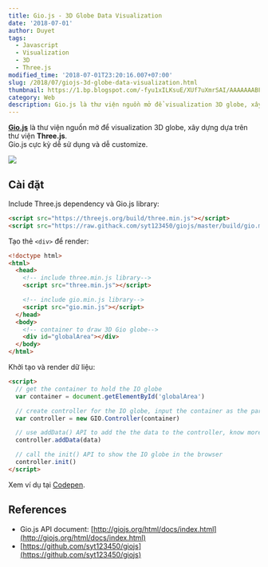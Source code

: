 ```yaml
---
title: Gio.js - 3D Globe Data Visualization
date: '2018-07-01'
author: Duyet
tags:
  - Javascript
  - Visualization
  - 3D
  - Three.js
modified_time: '2018-07-01T23:20:16.007+07:00'
slug: /2018/07/giojs-3d-globe-data-visualization.html
thumbnail: https://1.bp.blogspot.com/-fyu1xILKsuE/XUf7uXmrSAI/AAAAAAABFMw/FPCRz3qQR8k7_8iIPSoRkm-zBslPkdFDwCLcBGAs/s1600/Screen%2BShot%2B2019-08-05%2Bat%2B4.49.34%2BPM.png
category: Web
description: Gio.js là thư viện nguồn mở để visualization 3D globe, xây dựng dựa trên thư viện **Three.js**. Gio.js cực kỳ dễ sử dụng và dễ customize.
---
```


**[Gio.js](https://github.com/syt123450/giojs)** là thư viện nguồn mở để visualization 3D globe, xây dựng dựa trên thư viện **Three.js**.  
Gio.js cực kỳ dễ sử dụng và dễ customize.

![](https://1.bp.blogspot.com/-fyu1xILKsuE/XUf7uXmrSAI/AAAAAAABFMw/FPCRz3qQR8k7_8iIPSoRkm-zBslPkdFDwCLcBGAs/s1600/Screen%2BShot%2B2019-08-05%2Bat%2B4.49.34%2BPM.png)

## Cài đặt

Include Three.js dependency và Gio.js library:

```html
<script src="https://threejs.org/build/three.min.js"></script>
<script src="https://raw.githack.com/syt123450/giojs/master/build/gio.min.js"></script>
```

Tạo thẻ `<div>` để render:

```html
<!doctype html>
<html>
  <head>
    <!-- include three.min.js library-->
    <script src="three.min.js"></script>

    <!-- include gio.min.js library-->
    <script src="gio.min.js"></script>
  </head>
  <body>
    <!-- container to draw 3D Gio globe-->
    <div id="globalArea"></div>
  </body>
</html>
```

Khởi tạo và render dữ liệu:

```html
<script>
  // get the container to hold the IO globe
  var container = document.getElementById('globalArea')

  // create controller for the IO globe, input the container as the parameter
  var controller = new GIO.Controller(container)

  // use addData() API to add the the data to the controller, know more about data format check out documentation about data: http://giojs.org/html/docs/dataIntro.html
  controller.addData(data)

  // call the init() API to show the IO globe in the browser
  controller.init()
</script>
```

Xem ví dụ tại [Codepen](https://codepen.io/syt123450/pen/VXNdgM).

## References

- Gio.js API document: [http://giojs.org/html/docs/index.html](http://giojs.org/html/docs/index.html)
- [https://github.com/syt123450/giojs](https://github.com/syt123450/giojs)
